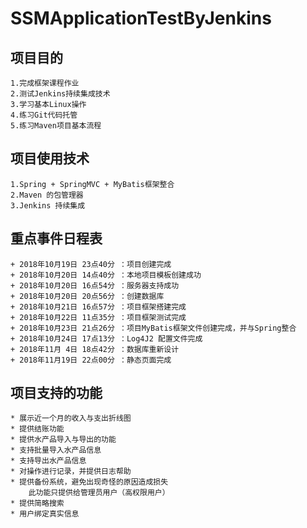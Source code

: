 # SSMApplicationTestByJenkins

## 项目目的
    1.完成框架课程作业
    2.测试Jenkins持续集成技术
    3.学习基本Linux操作
    4.练习Git代码托管
    5.练习Maven项目基本流程
    
## 项目使用技术
    1.Spring + SpringMVC + MyBatis框架整合
    2.Maven 的包管理器
    3.Jenkins 持续集成

## 重点事件日程表
    + 2018年10月19日 23点40分 ：项目创建完成
    + 2018年10月20日 14点40分 ：本地项目模板创建成功
    + 2018年10月20日 16点54分 ：服务器支持成功
    + 2018年10月20日 20点56分 ：创建数据库
    + 2018年10月21日 16点57分 ：项目框架搭建完成
    + 2018年10月22日 11点35分 ：项目框架测试完成
    + 2018年10月23日 21点26分 ：项目MyBatis框架文件创建完成，并与Spring整合
    + 2018年10月24日 17点13分 ：Log4J2 配置文件完成
    + 2018年11月 4日 18点42分 ：数据库重新设计
    + 2018年11月19日 22点00分 ：静态页面完成

## 项目支持的功能
    * 展示近一个月的收入与支出折线图
    * 提供结账功能
    * 提供水产品导入与导出的功能
    * 支持批量导入水产品信息
    * 支持导出水产品信息
    * 对操作进行记录，并提供日志帮助
    * 提供备份系统，避免出现奇怪的原因造成损失
        此功能只提供给管理员用户（高权限用户）
    * 提供简略搜索
    * 用户绑定真实信息
    
